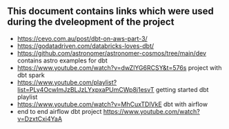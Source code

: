 ## This document contains links which were used during the dveleopment of the project
- https://cevo.com.au/post/dbt-on-aws-part-3/
- https://godatadriven.com/databricks-loves-dbt/
- https://github.com/astronomer/astronomer-cosmos/tree/main/dev contains astro examples for dbt
- https://www.youtube.com/watch?v=dwZlYG6RCSY&t=576s project with dbt spark
- https://www.youtube.com/playlist?list=PLy4OcwImJzBLJzLYxpxaPUmCWp8j1esvT getting started dbt playlist
- https://www.youtube.com/watch?v=MhCuxTDlVkE dbt with airflow
- end to end airflow dbt project https://www.youtube.com/watch?v=DzxtCxi4YaA
